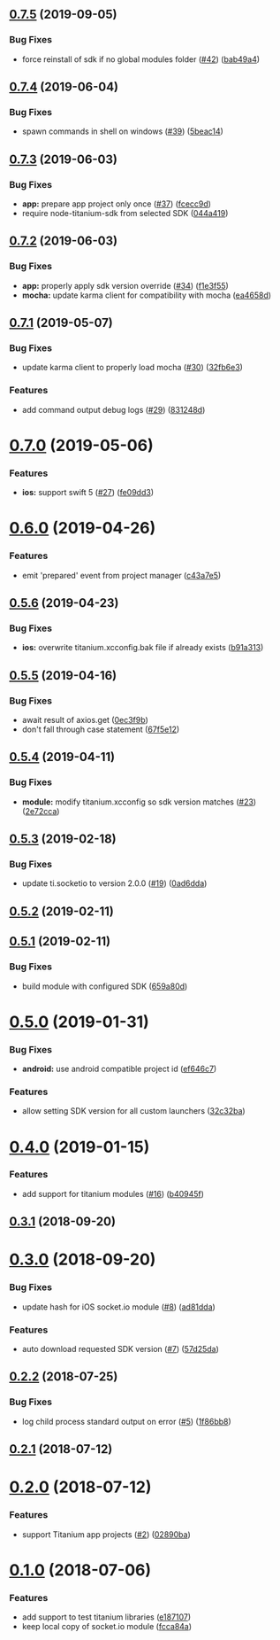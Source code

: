 ## [0.7.5](https://github.com/appcelerator/karma-titanium-launcher/compare/0.7.4...0.7.5) (2019-09-05)


### Bug Fixes

* force reinstall of sdk if no global modules folder ([#42](https://github.com/appcelerator/karma-titanium-launcher/issues/42)) ([bab49a4](https://github.com/appcelerator/karma-titanium-launcher/commit/bab49a4))



## [0.7.4](https://github.com/appcelerator/karma-titanium-launcher/compare/0.7.3...0.7.4) (2019-06-04)


### Bug Fixes

* spawn commands in shell on windows ([#39](https://github.com/appcelerator/karma-titanium-launcher/issues/39)) ([5beac14](https://github.com/appcelerator/karma-titanium-launcher/commit/5beac14))



## [0.7.3](https://github.com/appcelerator/karma-titanium-launcher/compare/0.7.2...0.7.3) (2019-06-03)


### Bug Fixes

* **app:** prepare app project only once ([#37](https://github.com/appcelerator/karma-titanium-launcher/issues/37)) ([fcecc9d](https://github.com/appcelerator/karma-titanium-launcher/commit/fcecc9d))
* require node-titanium-sdk from selected SDK ([044a419](https://github.com/appcelerator/karma-titanium-launcher/commit/044a419))



## [0.7.2](https://github.com/appcelerator/karma-titanium-launcher/compare/0.7.1...0.7.2) (2019-06-03)


### Bug Fixes

* **app:** properly apply sdk version override ([#34](https://github.com/appcelerator/karma-titanium-launcher/issues/34)) ([f1e3f55](https://github.com/appcelerator/karma-titanium-launcher/commit/f1e3f55))
* **mocha:** update karma client for compatibility with mocha ([ea4658d](https://github.com/appcelerator/karma-titanium-launcher/commit/ea4658d))



## [0.7.1](https://github.com/appcelerator/karma-titanium-launcher/compare/0.7.0...0.7.1) (2019-05-07)


### Bug Fixes

* update karma client to properly load mocha ([#30](https://github.com/appcelerator/karma-titanium-launcher/issues/30)) ([32fb6e3](https://github.com/appcelerator/karma-titanium-launcher/commit/32fb6e3))


### Features

* add command output debug logs ([#29](https://github.com/appcelerator/karma-titanium-launcher/issues/29)) ([831248d](https://github.com/appcelerator/karma-titanium-launcher/commit/831248d))



# [0.7.0](https://github.com/appcelerator/karma-titanium-launcher/compare/0.6.0...0.7.0) (2019-05-06)


### Features

* **ios:** support swift 5 ([#27](https://github.com/appcelerator/karma-titanium-launcher/issues/27)) ([fe09dd3](https://github.com/appcelerator/karma-titanium-launcher/commit/fe09dd3))



# [0.6.0](https://github.com/appcelerator/karma-titanium-launcher/compare/v0.5.6...0.6.0) (2019-04-26)


### Features

* emit 'prepared' event from project manager ([c43a7e5](https://github.com/appcelerator/karma-titanium-launcher/commit/c43a7e5))



## [0.5.6](https://github.com/appcelerator/karma-titanium-launcher/compare/0.5.6...v0.5.6) (2019-04-23)


### Bug Fixes

* **ios:** overwrite titanium.xcconfig.bak file if already exists ([b91a313](https://github.com/appcelerator/karma-titanium-launcher/commit/b91a313))



## [0.5.5](https://github.com/appcelerator/karma-titanium-launcher/compare/0.5.5...v0.5.5) (2019-04-16)


### Bug Fixes

* await result of axios.get ([0ec3f9b](https://github.com/appcelerator/karma-titanium-launcher/commit/0ec3f9b))
* don't fall through case statement ([67f5e12](https://github.com/appcelerator/karma-titanium-launcher/commit/67f5e12))



## [0.5.4](https://github.com/appcelerator/karma-titanium-launcher/compare/0.5.3...0.5.4) (2019-04-11)


### Bug Fixes

* **module:** modify titanium.xcconfig so sdk version matches ([#23](https://github.com/appcelerator/karma-titanium-launcher/issues/23)) ([2e72cca](https://github.com/appcelerator/karma-titanium-launcher/commit/2e72cca))



## [0.5.3](https://github.com/appcelerator/karma-titanium-launcher/compare/0.5.2...0.5.3) (2019-02-18)


### Bug Fixes

* update ti.socketio to version 2.0.0 ([#19](https://github.com/appcelerator/karma-titanium-launcher/issues/19)) ([0ad6dda](https://github.com/appcelerator/karma-titanium-launcher/commit/0ad6dda))



## [0.5.2](https://github.com/appcelerator/karma-titanium-launcher/compare/0.5.1...0.5.2) (2019-02-11)



## [0.5.1](https://github.com/appcelerator/karma-titanium-launcher/compare/0.5.0...0.5.1) (2019-02-11)


### Bug Fixes

* build module with configured SDK ([659a80d](https://github.com/appcelerator/karma-titanium-launcher/commit/659a80d))



# [0.5.0](https://github.com/appcelerator/karma-titanium-launcher/compare/0.4.0...0.5.0) (2019-01-31)


### Bug Fixes

* **android:** use android compatible project id ([ef646c7](https://github.com/appcelerator/karma-titanium-launcher/commit/ef646c7))


### Features

* allow setting SDK version for all custom launchers ([32c32ba](https://github.com/appcelerator/karma-titanium-launcher/commit/32c32ba))



# [0.4.0](https://github.com/appcelerator/karma-titanium-launcher/compare/0.3.1...0.4.0) (2019-01-15)


### Features

* add support for titanium modules ([#16](https://github.com/appcelerator/karma-titanium-launcher/issues/16)) ([b40945f](https://github.com/appcelerator/karma-titanium-launcher/commit/b40945f))



## [0.3.1](https://github.com/appcelerator/karma-titanium-launcher/compare/0.3.0...0.3.1) (2018-09-20)



# [0.3.0](https://github.com/appcelerator/karma-titanium-launcher/compare/0.2.2...0.3.0) (2018-09-20)


### Bug Fixes

* update hash for iOS socket.io module ([#8](https://github.com/appcelerator/karma-titanium-launcher/issues/8)) ([ad81dda](https://github.com/appcelerator/karma-titanium-launcher/commit/ad81dda))


### Features

* auto download requested SDK version ([#7](https://github.com/appcelerator/karma-titanium-launcher/issues/7)) ([57d25da](https://github.com/appcelerator/karma-titanium-launcher/commit/57d25da))



## [0.2.2](https://github.com/appcelerator/karma-titanium-launcher/compare/0.2.1...0.2.2) (2018-07-25)


### Bug Fixes

* log child process standard output on error ([#5](https://github.com/appcelerator/karma-titanium-launcher/issues/5)) ([1f86bb8](https://github.com/appcelerator/karma-titanium-launcher/commit/1f86bb8))



## [0.2.1](https://github.com/appcelerator/karma-titanium-launcher/compare/0.2.0...0.2.1) (2018-07-12)



# [0.2.0](https://github.com/appcelerator/karma-titanium-launcher/compare/0.1.0...0.2.0) (2018-07-12)


### Features

* support Titanium app projects ([#2](https://github.com/appcelerator/karma-titanium-launcher/issues/2)) ([02890ba](https://github.com/appcelerator/karma-titanium-launcher/commit/02890ba))



# [0.1.0](https://github.com/appcelerator/karma-titanium-launcher/compare/e187107...0.1.0) (2018-07-06)


### Features

* add support to test titanium libraries ([e187107](https://github.com/appcelerator/karma-titanium-launcher/commit/e187107))
* keep local copy of socket.io module ([fcca84a](https://github.com/appcelerator/karma-titanium-launcher/commit/fcca84a))



